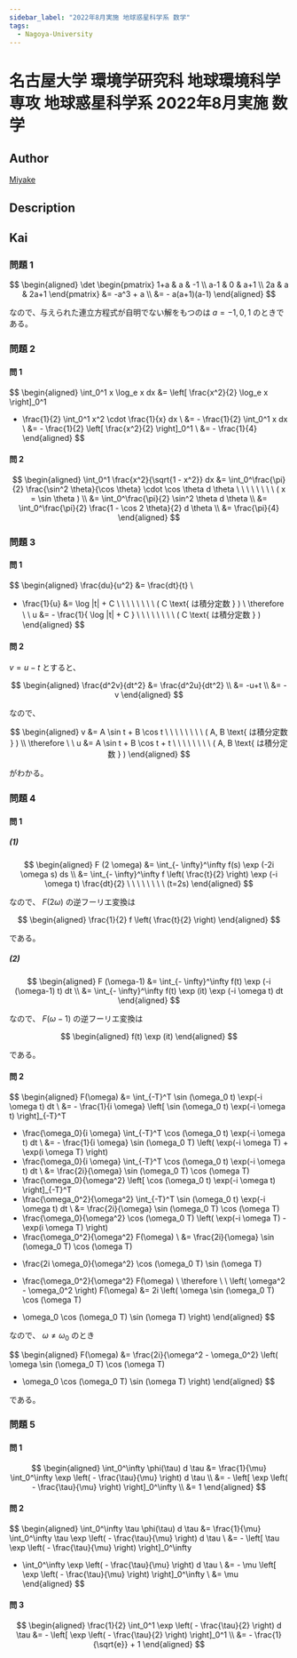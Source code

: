 ```yaml
---
sidebar_label: "2022年8月実施 地球惑星科学系 数学"
tags:
  - Nagoya-University
---
```

# 名古屋大学 環境学研究科 地球環境科学専攻 地球惑星科学系 2022年8月実施 数学

## **Author**
[Miyake](https://miyake.github.io/exams/index.html)

## **Description**

## **Kai**
### 問題 1

$$
\begin{aligned}
\det \begin{pmatrix}
1+a & a & -1 \\ a-1 & 0 & a+1 \\ 2a & a & 2a+1
\end{pmatrix}
&= -a^3 + a
\\
&= - a(a+1)(a-1)
\end{aligned}
$$

なので、与えられた連立方程式が自明でない解をもつのは
$a=-1,0,1$ のときである。

### 問題 2
#### 問 1

$$
  \begin{aligned}
  \int_0^1 x \log_e x dx
  &= \left[ \frac{x^2}{2} \log_e x \right]_0^1
  - \frac{1}{2} \int_0^1 x^2 \cdot \frac{1}{x} dx
  \\
  &= - \frac{1}{2} \int_0^1 x dx
  \\
  &= - \frac{1}{2} \left[ \frac{x^2}{2} \right]_0^1
  \\
  &= - \frac{1}{4}
  \end{aligned}
$$

#### 問 2

$$
  \begin{aligned}
  \int_0^1 \frac{x^2}{\sqrt{1 - x^2}} dx
  &= \int_0^\frac{\pi}{2}
  \frac{\sin^2 \theta}{\cos \theta} \cdot \cos \theta d \theta
  \ \ \ \ \ \ \ \ ( x = \sin \theta )
  \\
  &= \int_0^\frac{\pi}{2} \sin^2 \theta d \theta
  \\
  &= \int_0^\frac{\pi}{2} \frac{1 - \cos 2 \theta}{2} d \theta
  \\
  &= \frac{\pi}{4}
  \end{aligned}
$$

### 問題 3
#### 問 1

$$
  \begin{aligned}
  \frac{du}{u^2} &= \frac{dt}{t}
  \\
  - \frac{1}{u} &= \log |t| + C
  \ \ \ \ \ \ \ \ ( C \text{ は積分定数 } )
  \\
  \therefore \ \ 
  u &= - \frac{1}{ \log |t| + C }
  \ \ \ \ \ \ \ \ ( C \text{ は積分定数 } )
  \end{aligned}
$$

#### 問 2
$v=u-t$ とすると、

$$
  \begin{aligned}
  \frac{d^2v}{dt^2}
  &= \frac{d^2u}{dt^2}
  \\
  &= -u+t
  \\
  &= -v
  \end{aligned}
$$

なので、

$$
  \begin{aligned}
  v &= A \sin t + B \cos t
  \ \ \ \ \ \ \ \ ( A, B \text{ は積分定数 } )
  \\
  \therefore \ \ 
  u &= A \sin t + B \cos t + t
  \ \ \ \ \ \ \ \ ( A, B \text{ は積分定数 } )
  \end{aligned}
$$

がわかる。

### 問題 4
#### 問 1
##### (1)

$$
  \begin{aligned}
  F (2 \omega)
  &= \int_{- \infty}^\infty f(s) \exp (-2i \omega s) ds
  \\
  &= \int_{- \infty}^\infty f \left( \frac{t}{2} \right)
  \exp (-i \omega t) \frac{dt}{2}
  \ \ \ \ \ \ \ \ (t=2s)
  \end{aligned}
$$

なので、 $F(2\omega)$ の逆フーリエ変換は

$$
  \begin{aligned}
  \frac{1}{2} f \left( \frac{t}{2} \right)
  \end{aligned}
$$

である。

##### (2)

$$
  \begin{aligned}
  F (\omega-1)
  &= \int_{- \infty}^\infty f(t) \exp (-i (\omega-1) t) dt
  \\
  &= \int_{- \infty}^\infty f(t) \exp (it) \exp (-i \omega t) dt
  \end{aligned}
$$

なので、 $F(\omega-1)$ の逆フーリエ変換は

$$
  \begin{aligned}
  f(t) \exp (it)
  \end{aligned}
$$

である。

#### 問 2

$$
\begin{aligned}
F(\omega)
&= \int_{-T}^T \sin (\omega_0 t) \exp(-i \omega t) dt
\\
&= - \frac{1}{i \omega}
\left[ \sin (\omega_0 t) \exp(-i \omega t) \right]_{-T}^T
+ \frac{\omega_0}{i \omega} \int_{-T}^T \cos (\omega_0 t) \exp(-i \omega t) dt
\\
&= - \frac{1}{i \omega}
\sin (\omega_0 T) \left( \exp(-i \omega T) + \exp(i \omega T) \right)
+ \frac{\omega_0}{i \omega} \int_{-T}^T \cos (\omega_0 t) \exp(-i \omega t) dt
\\
&= \frac{2i}{\omega} \sin (\omega_0 T) \cos (\omega T)
+ \frac{\omega_0}{\omega^2}
\left[ \cos (\omega_0 t) \exp(-i \omega t) \right]_{-T}^T
+ \frac{\omega_0^2}{\omega^2}
\int_{-T}^T \sin (\omega_0 t) \exp(-i \omega t) dt
\\
&= \frac{2i}{\omega} \sin (\omega_0 T) \cos (\omega T)
+ \frac{\omega_0}{\omega^2} \cos (\omega_0 T)
\left( \exp(-i \omega T) - \exp(i \omega T) \right)
+ \frac{\omega_0^2}{\omega^2} F(\omega)
\\
&= \frac{2i}{\omega} \sin (\omega_0 T) \cos (\omega T)
- \frac{2i \omega_0}{\omega^2} \cos (\omega_0 T) \sin (\omega T)
+ \frac{\omega_0^2}{\omega^2} F(\omega)
\\
\therefore \ \ 
\left( \omega^2 - \omega_0^2 \right) F(\omega)
&= 2i \left( \omega \sin (\omega_0 T) \cos (\omega T)
- \omega_0 \cos (\omega_0 T) \sin (\omega T) \right)
\end{aligned}
$$

なので、 $\omega \ne \omega_0$ のとき

$$
\begin{aligned}
F(\omega)
&= \frac{2i}{\omega^2 - \omega_0^2}
\left( \omega \sin (\omega_0 T) \cos (\omega T)
- \omega_0 \cos (\omega_0 T) \sin (\omega T) \right)
\end{aligned}
$$

である。

### 問題 5
#### 問 1

$$
  \begin{aligned}
  \int_0^\infty \phi(\tau) d \tau
  &= \frac{1}{\mu} \int_0^\infty \exp \left( - \frac{\tau}{\mu} \right) d \tau
  \\
  &= - \left[ \exp \left( - \frac{\tau}{\mu} \right) \right]_0^\infty
  \\
  &= 1
  \end{aligned}
$$

#### 問 2

$$
  \begin{aligned}
  \int_0^\infty \tau \phi(\tau) d \tau
  &= \frac{1}{\mu} \int_0^\infty
  \tau \exp \left( - \frac{\tau}{\mu} \right) d \tau
  \\
  &= - \left[ \tau \exp \left( - \frac{\tau}{\mu} \right) \right]_0^\infty
  + \int_0^\infty \exp \left( - \frac{\tau}{\mu} \right) d \tau
  \\
  &= - \mu \left[ \exp \left( - \frac{\tau}{\mu} \right) \right]_0^\infty
  \\
  &= \mu
  \end{aligned}
$$

#### 問 3

$$
  \begin{aligned}
  \frac{1}{2} \int_0^1 \exp \left( - \frac{\tau}{2} \right) d \tau
  &= - \left[ \exp \left( - \frac{\tau}{2} \right) \right]_0^1
  \\
  &= - \frac{1}{\sqrt{e}} + 1
  \end{aligned}
$$